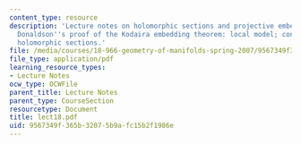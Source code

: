 ```yaml
---
content_type: resource
description: 'Lecture notes on holomorphic sections and projective embeddings; ampleness;
  Donaldson''s proof of the Kodaira embedding theorem: local model; concentrated approximately
  holomorphic sections.'
file: /media/courses/18-966-geometry-of-manifolds-spring-2007/9567349f365b32075b9afc15b2f1986e_lect18.pdf
file_type: application/pdf
learning_resource_types:
- Lecture Notes
ocw_type: OCWFile
parent_title: Lecture Notes
parent_type: CourseSection
resourcetype: Document
title: lect18.pdf
uid: 9567349f-365b-3207-5b9a-fc15b2f1986e
---
```

